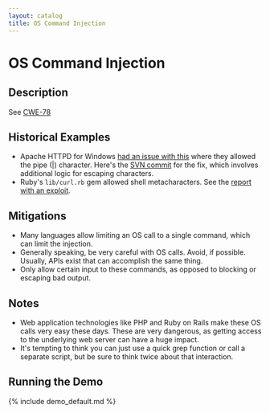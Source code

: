```yaml
---
layout: catalog
title: OS Command Injection
---
```


OS Command Injection
====================

Description
-----------

See [CWE-78](http://cwe.mitre.org/data/definitions/78.html)

Historical Examples
-------------------
* Apache HTTPD for Windows [had an issue with this](http://www.apacheweek.com/issues/02-03-22#security) where they allowed the pipe (|) character. Here's the [SVN commit](http://svn.apache.org/viewvc?view=revision&sortby=rev&revision=94092) for the fix, which involves additional logic for escaping characters.
* Ruby's `lib/curl.rb` gem allowed shell metacharacters. See the [report with an exploit](http://packetstormsecurity.com/files/120778/Ruby-Gem-Curl-Command-Execution.html).

Mitigations
-----------
* Many languages allow limiting an OS call to a single command, which can limit the injection.
* Generally speaking, be very careful with OS calls. Avoid, if possible. Usually, APIs exist that can accomplish the same thing.
* Only allow certain input to these commands, as opposed to blocking or escaping bad output.

Notes
-----
* Web application technologies like PHP and Ruby on Rails make these OS calls very easy these days. These are very dangerous, as getting access to the underlying web server can have a huge impact.
* It's tempting to think you can just use a quick grep function or call a separate script, but be sure to think twice about that interaction.

Running the Demo
----------------
{% include demo_default.md %}

